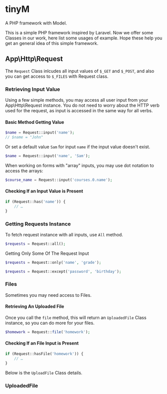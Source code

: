 # tinyM
A PHP framework with Model.

This is a simple PHP framework inspired by Laravel. Now we offer some Classes in our work, here list some usages of example. Hope these help you get an general idea of this simple framework.

## App\Http\Request

The `Request` Class inlcudes all input values of `$_GET` and `$_POST`, and also you can get access to `$_FILES` with Request class.

### Retrieving Input Value

Using a few simple methods, you may access all user input from your App\Http\Request instance. You do not need to worry about the HTTP verb used for the request, as input is accessed in the same way for all verbs.

#### Basic Method Getting Value

``` php
$name = Request::input('name');
// $name = "John"
```

Or set a default value `Sam` for input `name` if the input value doesn't exist.

``` php
$name = Request::input('name', 'Sam');
```

When working on forms with "array" inputs, you may use dot notation to access the arrays:

``` php
$course_name = Request::input('courses.0.name');
```

#### Checking If an Input Value is Present

``` php
if (Request::has('name')) {
	// …
}
```

### Getting Requests Instance

To fetch request instance with all inputs, use `All` method.

``` php
$requests = Request::all();
```

Getting Only Some Of The Request Input

``` php
$requests = Request::only('name', 'grade');

$requests = Request::except('password', 'birthday');
```

### Files

Sometimes you may need access to Files.

#### Retrieving An Uploaded File

Once you call the `file` method, this will return an `UploadedFile` Class instance, so you can do more for your files.

``` php
$homework = Request::file('homework');
```

#### Checking If an File Input is Present

``` php
if (Request::hasFile('homework')) {
	// …
}
```

Below is the `UploadFile` Class details.

### UploadedFile


